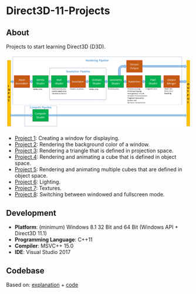 # Direct3D-11-Projects

## About
Projects to start learning Direct3D (D3D).

<p align="center"><img src="res/d3d11.png"></p>

* [Project 1](https://github.com/matt77hias/Direct3D-11-Projects/tree/master/Direct3D%2011/Project%201): Creating a window for displaying.
* [Project 2](https://github.com/matt77hias/Direct3D-11-Projects/tree/master/Direct3D%2011/Project%202): Rendering the background color of a window.
* [Project 3](https://github.com/matt77hias/Direct3D-11-Projects/tree/master/Direct3D%2011/Project%203): Rendering a triangle that is defined in projection space.
* [Project 4](https://github.com/matt77hias/Direct3D-11-Projects/tree/master/Direct3D%2011/Project%204): Rendering and animating a cube that is defined in object space.
* [Project 5](https://github.com/matt77hias/Direct3D-11-Projects/tree/master/Direct3D%2011/Project%205): Rendering and animating multiple cubes that are defined in object space.
* [Project 6](https://github.com/matt77hias/Direct3D-11-Projects/tree/master/Direct3D%2011/Project%206): Lighting.
* [Project 7](https://github.com/matt77hias/Direct3D-11-Projects/tree/master/Direct3D%2011/Project%207): Textures.
* [Project 8](https://github.com/matt77hias/Direct3D-11-Projects/tree/master/Direct3D%2011/Project%208): Switching between windowed and fullscreen mode.

## Development
* **Platform**: (minimum) Windows 8.1 32 Bit and 64 Bit (Windows API + Direct3D 11.1)
* **Programming Language**: C++11
* **Compiler**: MSVC++ 15.0
* **IDE**: Visual Studio 2017

## Codebase
Based on:
[explanation](https://code.msdn.microsoft.com/windowsdesktop/Direct3D-Tutorial-Win32-829979ef) + [code](https://github.com/walbourn/directx-sdk-samples/tree/master/Direct3D11Tutorials)
